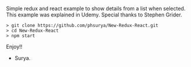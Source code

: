 Simple redux and react example to show details from a list when selected.
This example was explained in Udemy.
Special thanks to Stephen Grider.

```
> git clone https://github.com/phsurya/New-Redux-React.git
> cd New-Redux-React
> npm start
```
Enjoy!!

- Surya.
